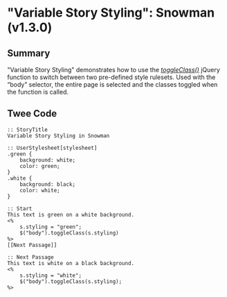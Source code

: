 # "Variable Story Styling": Snowman (v1.3.0)

## Summary

"Variable Story Styling" demonstrates how to use the *[toggleClass()](http://api.jquery.com/toggleclass/)* jQuery function to switch between two pre-defined style rulesets. Used with the “body” selector, the entire page is selected and the classes toggled when the function is called.

## Twee Code

```
:: StoryTitle
Variable Story Styling in Snowman

:: UserStylesheet[stylesheet]
.green {
	background: white;
  	color: green;
}
.white {
	background: black;
  	color: white;
}

:: Start
This text is green on a white background.
<%
	s.styling = "green";
	$("body").toggleClass(s.styling)
%>
[[Next Passage]]

:: Next Passage
This text is white on a black background.
<%
	s.styling = "white";
	$("body").toggleClass(s.styling);
%>

```
